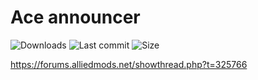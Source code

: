 # Ace announcer
![Downloads](https://img.shields.io/github/downloads/ivenuss/ace-announcer/total) ![Last commit](https://img.shields.io/github/last-commit/ivenuss/ace-announcer "Last commit")
 ![Size](https://img.shields.io/github/repo-size/ivenuss/ace-announcer)

https://forums.alliedmods.net/showthread.php?t=325766

